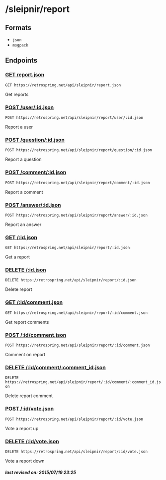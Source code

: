 # /sleipnir/report

## Formats

- `json`
- `msgpack`

## Endpoints

### [GET report.json](root/report.md)

`GET https://retrospring.net/api/sleipnir/report.json`

Get reports

### [POST /user/:id.json](report/user/:id.md)

`POST https://retrospring.net/api/sleipnir/report/user/:id.json`

Report a user

### [POST /question/:id.json](report/question/:id.md)

`POST https://retrospring.net/api/sleipnir/report/question/:id.json`

Report a question

### [POST /comment/:id.json](report/comment/:id.md)

`POST https://retrospring.net/api/sleipnir/report/comment/:id.json`

Report a comment

### [POST /answer/:id.json](report/answer/:id.md)

`POST https://retrospring.net/api/sleipnir/report/answer/:id.json`

Report an answer

### [GET /:id.json](report/:id.md)

`GET https://retrospring.net/api/sleipnir/report/:id.json`

Get a report

### [DELETE /:id.json](report/:id.md)

`DELETE https://retrospring.net/api/sleipnir/report/:id.json`

Delete report

### [GET /:id/comment.json](report/:id/comment.md)

`GET https://retrospring.net/api/sleipnir/report/:id/comment.json`

Get report comments

### [POST /:id/comment.json](report/:id/comment.md)

`POST https://retrospring.net/api/sleipnir/report/:id/comment.json`

Comment on report

### [DELETE /:id/comment/:comment_id.json](report/:id/comment/:comment_id.md)

`DELETE https://retrospring.net/api/sleipnir/report/:id/comment/:comment_id.json`

Delete report comment

### [POST /:id/vote.json](report/:id/vote.md)

`POST https://retrospring.net/api/sleipnir/report/:id/vote.json`

Vote a report up

### [DELETE /:id/vote.json](report/:id/vote.md)

`DELETE https://retrospring.net/api/sleipnir/report/:id/vote.json`

Vote a report down

##### last revised on: 2015/07/19 23:25
